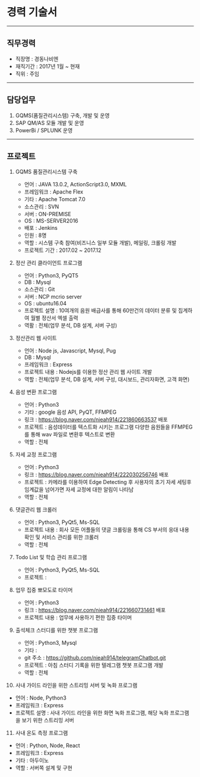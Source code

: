 경력 기술서
============

---



## 직무경력
- 직장명   : 경동나비엔
- 재직기간 : 2017년 1월 ~ 현재
- 직위     : 주임

---

## 담당업무
1. GQMS(품질관리시스템) 구축, 개발 및 운영
2. SAP QM/AS 모듈 개발 및 운영
3. PowerBi / SPLUNK 운영

---

## 프로젝트
1. GQMS 품질관리시스템 구축 
    - 언어 : JAVA 13.0.2, ActionScript3.0, MXML
    - 프레임워크 : Apache Flex
    - 기타 : Apache Tomcat 7.0
    - 소스관리 : SVN
    - 서버 : ON-PREMISE
    - OS : MS-SERVER2016
    - 배포 : Jenkins
    - 인원 : 8명
    - 역할 : 시스템 구축 참여(비즈니스 일부 모듈 개발), 메일링, 크롤링 개발 
    - 프로젝트 기간 : 2017.02 ~ 2017.12

2. 정산 관리 클라이언트 프로그램
   - 언어 : Python3, PyQT5
   - DB : Mysql
   - 소스관리 : Git
   - 서버 : NCP mcrio server 
   - OS : ubuntu16.04
   - 프로젝트 설명 : 10여개의 음원 배급사를 통해 60만건의 데이터 분류 및 집계하여 월별 정산서 엑셀 출력 
   - 역활 : 전체(업무 분석, DB 설계, 서버 구성)

3. 정산관리 웹 사이트
   - 언어 : Node js, Javascript, Mysql, Pug
   - DB : Mysql
   - 프레임워크 : Express
   - 프로젝트 내용 : Nodejs를 이용한 정산 관리 웹 사이트 개발
   - 역할 : 전체(업무 분석, DB 설계, 서버 구성, 대시보드, 관리자화면, 고객 화면)


4. 음성 변환 프로그램
   - 언어 : Python3
   - 기타 : google 음성 API, PyQT, FFMPEG
   - 링크 : https://blog.naver.com/nieah914/221860663537 배포
   - 프로젝트 : 음성데이터를 텍스트화 시키는 프로그램
                다양한 음원들을 FFMPEG를 통해 wav 파일로 변환후 텍스트로 변환
   - 역할 : 전체 

5. 자세 교정 프로그램
   - 언어 : Python3
   - 링크 : https://blog.naver.com/nieah914/222030256746 배포
   - 프로젝트 : 카메라를 이용하여 Edge Detecting 후 사용자의 초기 자세 세팅후 임계값을 넘어가면 
                  자세 교정에 대한 알림이 나타남
   - 역할 : 전체

6. 댓글관리 웹 크롤러
   - 언어 : Python3, PyQt5, Ms-SQL
   - 프로젝트 내용 : 회사 모든 어플들의 댓글 크롤링을 통해 CS 부서의 응대 내용 확인 및 서비스 관리를 위한 크롤러
   - 역할 : 전체

7. Todo List 및 학습 관리 프로그램
   - 언어 : Python3, PyQt5, Ms-SQL
   - 프로젝트 : 

8. 업무 집중 뽀모도로 타이머
   - 언어 : Python3
   - 링크 : https://blog.naver.com/nieah914/221660731461 배포
   - 프로젝트 내용 : 업무에 사용하기 편한 집중 타이머

9. 출석체크 스터디를 위한 챗봇 프로그램
   - 언어 : Python3, Mysql
   - 기타 : 
   - git 주소 : https://github.com/nieah914/telegramChatbot.git 
   - 프로젝트 : 아침 스터디 기록을 위한 텔레그램 챗봇 프로그램 개발
   - 역할 : 전체

10. 사내 가이드 라인을 위한 스트리밍 서버 및 녹화 프로그램
   - 언어 : Node, Python3
   - 프레임워크 : Express
   - 프로젝트 설명 : 사내 가이드 라인을 위한 화면 녹화 프로그램, 해당 녹화 프로그램을 보기 위한 스트리밍 서버

11. 사내 온도 측정 프로그램
   - 언어 : Python, Node, React
   - 프레임워크 : Express
   - 기타 : 아두이노
   - 역할 : 서버쪽 설계 및 구현 

